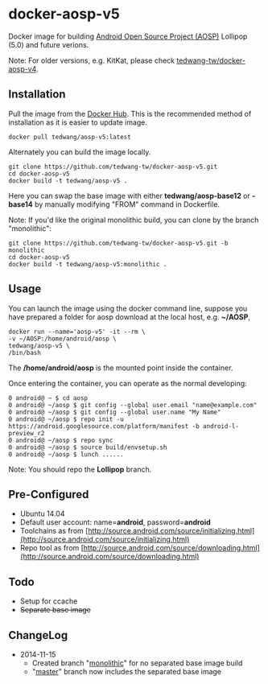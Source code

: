 docker-aosp-v5
==============

Docker image for building [Android Open Source Project (AOSP)](https://android.googlesource.com/ "Android Open Source Project (AOSP)") Lollipop (5.0) and future verions.

Note: For older versions, e.g. KitKat, please check [tedwang-tw/docker-aosp-v4](https://github.com/tedwang-tw/docker-aosp-v4 "tedwang-tw/docker-aosp-v4").

## Installation ##
Pull the image from the [Docker Hub](https://registry.hub.docker.com/u/tedwang/aosp-v5/ "Docker Hub"). This is the recommended method of installation as it is easier to update image.

    docker pull tedwang/aosp-v5:latest

Alternately you can build the image locally.

    git clone https://github.com/tedwang-tw/docker-aosp-v5.git
    cd docker-aosp-v5
    docker build -t tedwang/aosp-v5 .

Here you can swap the base image with either **tedwang/aosp-base12** or **-base14** by manually modifying "FROM" command in Dockerfile.

Note: If you'd like the original monolithic build, you can clone by the branch "monolithic":

    git clone https://github.com/tedwang-tw/docker-aosp-v5.git -b monolithic
    cd docker-aosp-v5
    docker build -t tedwang/aosp-v5:monolithic .

## Usage ##
You can launch the image using the docker command line, suppose you have prepared a folder for aosp download at the local host, e.g. **~/AOSP**,

    docker run --name='aosp-v5' -it --rm \
    -v ~/AOSP:/home/android/aosp \
    tedwang/aosp-v5 \
    /bin/bash

The **/home/android/aosp** is the mounted point inside the container.

Once entering the container, you can operate as the normal developing:

    0 android@ ~ $ cd aosp
    0 android@ ~/aosp $ git config --global user.email "name@example.com"
    0 android@ ~/aosp $ git config --global user.name "My Name"
    0 android@ ~/aosp $ repo init -u https://android.googlesource.com/platform/manifest -b android-l-preview_r2
    0 android@ ~/aosp $ repo sync
    0 android@ ~/aosp $ source build/envsetup.sh
    0 android@ ~/aosp $ lunch ......

Note: You should repo the **Lollipop** branch.

## Pre-Configured ##
- Ubuntu 14.04
- Default user account: name=**android**, password=**android**
- Toolchains as from [http://source.android.com/source/initializing.html](http://source.android.com/source/initializing.html)
- Repo tool as from [http://source.android.com/source/downloading.html](http://source.android.com/source/downloading.html)
 
## Todo ##
- Setup for ccache
- <del>Separate base image</del>

## ChangeLog ##
- 2014-11-15
	- Created branch "[monolithic](https://github.com/tedwang-tw/docker-aosp-v5/tree/monolithic "monolithic")" for no separated base image build
	- "[master](https://github.com/tedwang-tw/docker-aosp-v5/tree/master "master")" branch now includes the separated base image
